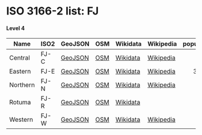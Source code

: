 # ISO 3166-2 list: FJ


#### Level 4
Name | ISO2 | GeoJSON | OSM | Wikidata | Wikipedia | population 
--- | --- | --- | --- | --- | --- | --: 
Central | FJ-C | [GeoJSON](../../geojson/q8/iso2/FJ/FJ-C.geojson) | [OSM](https://www.openstreetmap.org/relation/4632579) | [Wikidata](https://www.wikidata.org/wiki/Q1053789) | [Wikipedia](http://en.wikipedia.org/wiki/en%3ACentral%20Division%2C%20Fiji) | 
Eastern | FJ-E | [GeoJSON](../../geojson/q8/iso2/FJ/FJ-E.geojson) | [OSM](https://www.openstreetmap.org/relation/4632580) | [Wikidata](https://www.wikidata.org/wiki/Q182169) | [Wikipedia](http://en.wikipedia.org/wiki/en%3AEastern%20Division%2C%20Fiji) | 37,311
Northern | FJ-N | [GeoJSON](../../geojson/q8/iso2/FJ/FJ-N.geojson) | [OSM](https://www.openstreetmap.org/relation/4632581) | [Wikidata](https://www.wikidata.org/wiki/Q1062430) | [Wikipedia](http://en.wikipedia.org/wiki/en%3ANorthern%20Division%2C%20Fiji) | 
Rotuma | FJ-R | [GeoJSON](../../geojson/q8/iso2/FJ/FJ-R.geojson) | [OSM](https://www.openstreetmap.org/relation/7223650) | [Wikidata](https://www.wikidata.org/wiki/Q459763) |  | 
Western | FJ-W | [GeoJSON](../../geojson/q8/iso2/FJ/FJ-W.geojson) | [OSM](https://www.openstreetmap.org/relation/4632582) | [Wikidata](https://www.wikidata.org/wiki/Q1062451) | [Wikipedia](http://en.wikipedia.org/wiki/en%3AWestern%20Division%2C%20Fiji) | 
